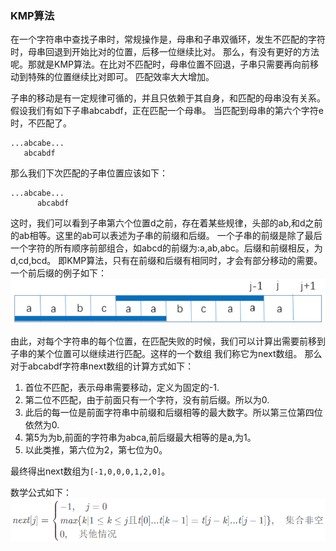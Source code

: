 ### KMP算法

在一个字符串中查找子串时，常规操作是，母串和子串双循环，发生不匹配的字符时，母串回退到开始比对的位置，后移一位继续比对。
那么，有没有更好的方法呢。那就是KMP算法。在比对不匹配时，母串位置不回退，子串只需要再向前移动到特殊的位置继续比对即可。
匹配效率大大增加。

子串的移动是有一定规律可循的，并且只依赖于其自身，和匹配的母串没有关系。
假设我们有如下子串abcabdf，正在匹配一个母串。
当匹配到母串的第六个字符e时，不匹配了。
```
...abcabe...
   abcabdf
```
那么我们下次匹配的子串位置应该如下：
```
...abcabe...
      abcabdf
```
这时，我们可以看到子串第六个位置d之前，存在着某些规律，头部的ab,和d之前的ab相等。这里的ab可以表述为子串的前缀和后缀。
一个子串的前缀是除了最后一个字符的所有顺序前部组合，如abcd的前缀为:a,ab,abc。后缀和前缀相反，为d,cd,bcd。
即KMP算法，只有在前缀和后缀有相同时，才会有部分移动的需要。一个前后缀的例子如下：      
![](KMP-2.png)

由此，对每个字符串的每个位置，在匹配失败的时候，我们可以计算出需要前移到子串的某个位置可以继续进行匹配。这样的一个数组
我们称它为next数组。
那么对于abcabdf字符串next数组的计算方式如下：
1. 首位不匹配，表示母串需要移动，定义为固定的-1.
2. 第二位不匹配，由于前面只有一个字符，没有前后缀。所以为0.
3. 此后的每一位是前面字符串中前缀和后缀相等的最大数字。所以第三位第四位依然为0.
4. 第5为为b,前面的字符串为abca,前后缀最大相等的是a,为1。
1. 以此类推，第六位为2，第七位为0。
        
最终得出next数组为`[-1,0,0,0,1,2,0]`。

数学公式如下：     
![](KMP-1.png)      

